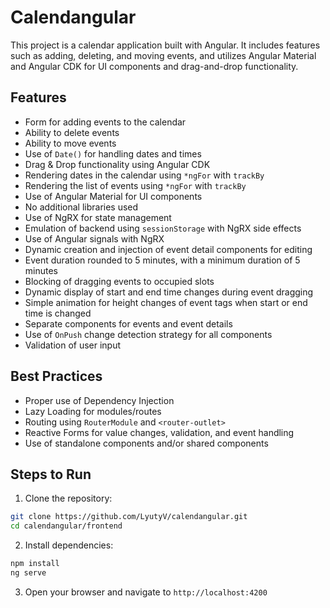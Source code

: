 # Calendangular

This project is a calendar application built with Angular.
It includes features such as adding, deleting, and moving events, and utilizes Angular Material and Angular CDK for UI components and drag-and-drop functionality.

## Features

-   Form for adding events to the calendar
-   Ability to delete events
-   Ability to move events
-   Use of `Date()` for handling dates and times
-   Drag & Drop functionality using Angular CDK
-   Rendering dates in the calendar using `*ngFor` with `trackBy`
-   Rendering the list of events using `*ngFor` with `trackBy`
-   Use of Angular Material for UI components
-   No additional libraries used
-   Use of NgRX for state management
-   Emulation of backend using `sessionStorage` with NgRX side effects
-   Use of Angular signals with NgRX
-   Dynamic creation and injection of event detail components for editing
-   Event duration rounded to 5 minutes, with a minimum duration of 5 minutes
-   Blocking of dragging events to occupied slots
-   Dynamic display of start and end time changes during event dragging
-   Simple animation for height changes of event tags when start or end time is changed
-   Separate components for events and event details
-   Use of `OnPush` change detection strategy for all components
-   Validation of user input

## Best Practices

-   Proper use of Dependency Injection
-   Lazy Loading for modules/routes
-   Routing using `RouterModule` and `<router-outlet>`
-   Reactive Forms for value changes, validation, and event handling
-   Use of standalone components and/or shared components

## Steps to Run

1. Clone the repository:

```bash
git clone https://github.com/LyutyV/calendangular.git
cd calendangular/frontend
```

2. Install dependencies:

```bash
npm install
ng serve
```

3. Open your browser and navigate to `http://localhost:4200`
